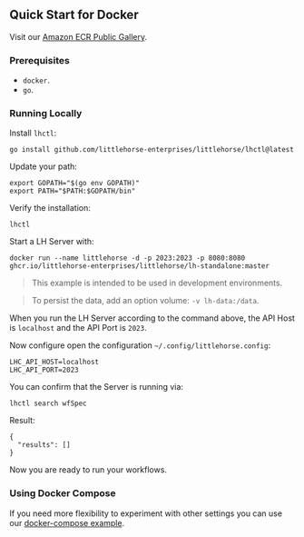## Quick Start for Docker

Visit our [Amazon ECR Public Gallery](https://gallery.ecr.aws/littlehorse/).

### Prerequisites

- `docker`.
- `go`.

### Running Locally

Install `lhctl`:

```
go install github.com/littlehorse-enterprises/littlehorse/lhctl@latest
```

Update your path:

```
export GOPATH="$(go env GOPATH)"
export PATH="$PATH:$GOPATH/bin"
```

Verify the installation:

```
lhctl
```

Start a LH Server with:

```
docker run --name littlehorse -d -p 2023:2023 -p 8080:8080 ghcr.io/littlehorse-enterprises/littlehorse/lh-standalone:master
```

> This example is intended to be used in development environments.

> To persist the data, add an option volume: `-v lh-data:/data`.

When you run the LH Server according to the command above, the API Host is `localhost` and the API Port is `2023`.

Now configure open the configuration `~/.config/littlehorse.config`:

```
LHC_API_HOST=localhost
LHC_API_PORT=2023
```

You can confirm that the Server is running via:

```
lhctl search wfSpec
```

Result:

```
{
  "results": []
}
```

Now you are ready to run your workflows.

### Using Docker Compose

If you need more flexibility to experiment with other settings you can use our [docker-compose example](../../examples/docker-compose).
